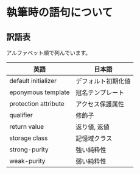 # 執筆時の語句について

## 訳語表

アルファベット順で列んでいます。

英語|日本語
----|-----
default initializer|デフォルト初期化値
eponymous template|冠名テンプレート
protection attribute|アクセス保護属性
qualifier|修飾子
return value|返り値, 返値
storage class|記憶域クラス
strong-purity|強い純粋性
weak-purity|弱い純粋性
